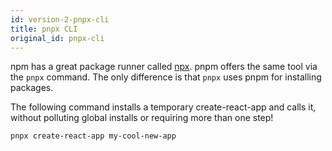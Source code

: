 ```yaml
---
id: version-2-pnpx-cli
title: pnpx CLI
original_id: pnpx-cli
---
```


npm has a great package runner called [npx](https://medium.com/@maybekatz/introducing-npx-an-npm-package-runner-55f7d4bd282b).
pnpm offers the same tool via the `pnpx` command. The only difference is that `pnpx` uses pnpm for installing packages.

The following command installs a temporary create-react-app and calls it,
without polluting global installs or requiring more than one step!

```
pnpx create-react-app my-cool-new-app
```
